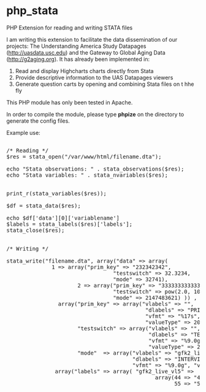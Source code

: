 php_stata
=========

PHP Extension for reading and writing STATA files

I am writing this extension to facilitate the data dissemination of our projects: The Understanding America Study Datapages (http://uasdata.usc.edu) and the Gateway to Global Aging Data (http://g2aging.org). It has already been implemented in:<br>

1) Read and display Highcharts charts directly from Stata<br>
2) Provide descriptive information to the UAS Datapages viewers<br>
3) Generate question carts by opening and combining Stata files on t hhe fly<br>

This PHP module has only been tested in Apache.

In order to compile the module, please type <b>phpize</b> on the directory to generate the config files.



Example use:
<pre>

/* Reading */
$res = stata_open("/var/www/html/filename.dta");

echo "Stata observations: " . stata_observations($res);
echo "Stata variables: " . stata_nvariables($res);


print_r(stata_variables($res));

$df = stata_data($res);

echo $df['data'][0]['variablename']
$labels = stata_labels($res)['labels'];
stata_close($res);


/* Writing */

stata_write("filename.dta", array("data" => array(
		      1 => array("prim_key" => "232342342", 
                                 "testswitch" => 32.3234, 
                                 "mode" => 32741), 
                      2 => array("prim_key" => "33333333333333333", 
                                 "testswitch" => pow(2.0, 1023), 
                                 "mode" => 2147483621) )) ,  
                array("prim_key" => array("vlabels" => "",
                                           "dlabels" => "PRIM KEY",
                                           "vfmt" => "%17s",
                                           "valueType" => 20 ),
                      "testswitch" => array("vlabels" => "",
                                            "dlabels" => "TEST SWITCH",
                                            "vfmt" => "%9.0g",
                                            "valueType" => 255), 
                      "mode"  => array("vlabels" => "gfk2_live_vl5", 
                                       "dlabels" => "INTERVIEW MODE", 
                                       "vfmt" => "%9.0g", "valueType" => 253)), 
               array("labels" => array( "gfk2_live_vl5" => 
                                              array(44 => "44 Face" ,
                                                    55 => "55 Call center"))));
</pre>

